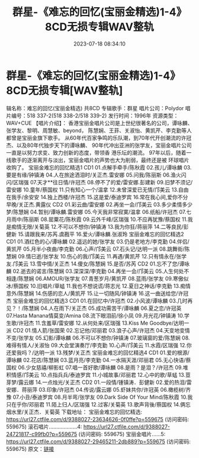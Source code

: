 ﻿---
title: 群星-《难忘的回忆(宝丽金精选)1-4》8CD无损专辑WAV整轨
date: 2023-07-18 08:34:10
categories: WAV车载音乐、镜像
tags: 华语中文
---
# 群星-《难忘的回忆(宝丽金精选)1-4》8CD无损专辑[WAV整轨]

辑名称：难忘的回忆(宝丽金精选) 共8CD
专辑歌手：群星
唱片公司：Polydor
唱片编号：518 337-2(518 338-2/518 339-2)
发行时间：1996年
资源类型：WAV+CUE
【唱片介绍】：
香港宝丽金唱片公司是上世纪很著名的公司，谭咏麟、张学友、黎明、周慧敏、beyond，
陈慧娴、王菲、关淑怡、黄凯芹、李克勤等人都曾是宝丽金旗下歌手。
从60年代百家争鸣的乐队潮，到70年代开创潮流的许冠杰、以及80年代独步天下的谭咏麟、
90年代冲出亚洲的张学友，宝丽金唱片公司一直是以努力求变、致力创新的态度，带领香
港乐坛的潮流。
97年以后，随着一线歌手的逐渐离开与淡出，宝丽金唱片的声势也大为削弱，最终还是被
环球唱片收购了。
宝丽金难忘的回忆精选1
CD1
01.点解手牵手/陈秋霞
02.孩儿/谭咏麟
03.要是有缘/钟镇涛
04.人在旅途洒泪时/关正杰.雷安娜
05.问我/陈丽斯
06.渔火闪闪/区瑞强
07.天才**往日情/许冠杰
08.停不了的爱/雷安娜.彭建新
09.旧梦不须记/雷安娜
10.童年/蔡国权
11.只有知心一个/温拿
12.未曾深爱已无情/邝美云
13.自由在我手/余安安
14.独上西楼/许冠杰
15.这是爱/泰迪罗宾
16.常在我心间,爱你不分早晚/关正杰.黄露仪
CD2
01.彩云曲/雷安娜
02.再坐一会/邝美云
03.多少柔情多少梦/陈慧娴
04.暂别/谭咏麟.雷安娜
05.今天我非常寂寞/温拿
06.纸船/许冠杰
07.七月雨中/陈丽斯
08.罂粟花/陈秋霞
09.云外千峰/区瑞强
10.不应再犹豫/蔡国权
11.我是痴情无限/关菊英
12.不可以不想你/钟镇涛
13.我为你狂/蒋丽萍
14.二等良民/彭健新
15.请跟我来/苏芮.虞戡平
16.爱火/谭咏麟.张淑玲
宝丽金难忘的回忆精选2
CD1
01.酒红色的心/谭咏麟
02.遥远的她/张学友
03.仍是老地方/李克勤
04.伴侣/黄凯芹
05.月半小夜曲/李克勤
06.心声/邝美云
07.石头记/达明一派
08.跳舞街/陈慧娴
09.情已逝/张学友
10.伤心的我/邝美云
11.再遇/黄凯芹
12.只有情永在/张学友.邝美云
13.雪中情/关正杰
14.傻女/陈慧娴
15.是否/苏芮
CD2
01.忘不了您/谭咏麟
02.逝去的诺言/陈慧娴
03.深深深/李克勤
04.再坐一会/邝美云
05.人生何处不相逢/陈慧娴
06.AMOUR/张学友
07.青葱岁月/黄凯芹
08.蓝雨/张学友
09.寒傲似冰/蔡国权
10.旧唱片/草蜢
11.我也不想说谎/蒋志光
12.夏日之神话/李克勤
13.痴情意外/陈慧娴
14.伤感的恋人/黄凯芹
15.让一切随风/钟镇涛
16.这一曲送给您/许冠杰
宝丽金难忘的回忆精选3
CD1
01.在回忆中/许冠杰
02.小风波/谭咏麟
03.几时再见？！/陈慧娴
04.人在雨下/关正杰
05.成功需苦干/谭咏麟
06.夏之恋/许冠英
07.Hasta Manana情莫变/Amina
08.流下眼泪前/徐小凤
09.月光花/钟镇涛
10.学生歌/许冠杰
11.含羞草/雷安娜
12.从何处来/区瑞强
13.Kiss Me Goodbye/达明一派
CD2
01.情人箭/张国荣
02.忘记他/邓丽君
03.浪子心声/许冠杰
04.天变地变情不变/张学友
05.幻影/谭咏麟
06.不可以不想你/钟镇涛
07.玻璃窗的爱/陈慧娴
08.难得有情人/关淑怡
09.大会堂演奏厅/李克勤
10.心声/邝美云
11.水霞/区瑞强
12.你还爱我吗？/达明一派
13.残梦/关正杰
宝丽金难忘的回忆精选4
CD1
01.爱的根源/谭咏麟
02.花店/陈慧娴
03.蓝月亮/李克勤
04.一水隔天涯/邓丽君
05.无心快语/蔡国权
06.少女慈禧/柳影虹
07.唱一首好歌/谭咏麟
08.是雨？是泪？/许冠杰
09.堆积情感/邝美云
10.点指兵兵/泰迪罗宾
11.小城故事/邓丽君
12.心中的歌/草蜢
13.荳芽梦/露云娜
14.一点烛光/关正杰
CD2
01.一段情/锺镇涛．彭健新
02.爱的热泪/雷安娜．蒋丽萍
03.印象/许冠杰
04.传说/露云娜
05.虾妹共你/许冠英
06.橄榄树/齐豫
07.小丑/泰迪罗宾
08.月半弯/张学友
09.Dark Side Of Your Mind/陈秋霞
10.我只在乎你/邓丽君
11.陌上归人/区瑞强
12.过客/关菊英
13.歌声背後/蔡国权
14.俩忘烟水里/关正杰．关菊英
下载地址：
宝丽金难忘的回忆精选: https://url27.ctfile.com/d/9388027-23634626-0f0ffe?p=559675
(访问密码: 559675)
滚石唱片...................4: https://url27.ctfile.com/d/9388027-24721817-c99fb0?p=559675
(访问密码: 559675)
宝丽金唱片......5: https://url27.ctfile.com/d/9388027-29465211-2db889?p=559675
(访问密码: 559675)
原文：[链接](https://blog.sina.com.cn/s/blog_1647c7e76010312qe.html)